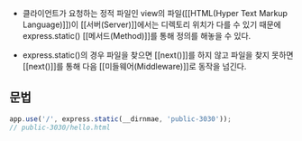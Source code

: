 - 클라이언트가 요청하는 정적 파일인 view의 파일([[HTML(Hyper Text Markup Language)]])이 [[서버(Server)]]에서는 디렉토리 위치가 다를 수 있기 때문에 express.static() [[메서드(Method)]]를 통해 정의를 해놓을 수 있다.

- express.static()의 경우 파일을 찾으면 [[next()]]를 하지 않고 파일을 찾지 못하면 [[next()]]를 통해 다음 [[미들웨어(Middleware)]]로 동작을 넘긴다.


## 문법

```js
app.use('/', express.static(__dirnmae, 'public-3030'));
// public-3030/hello.html
```
